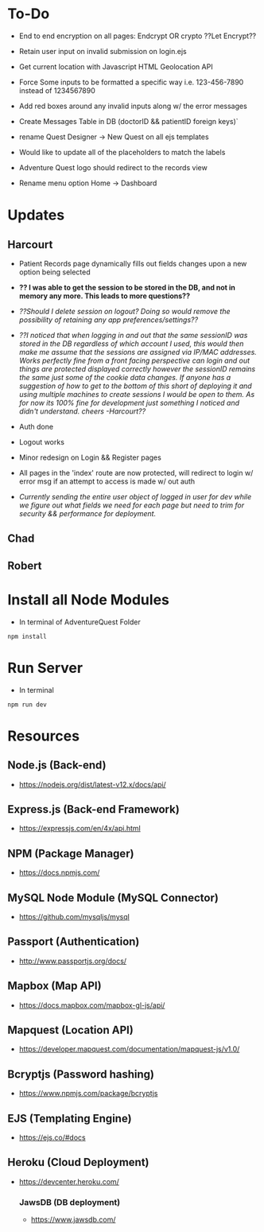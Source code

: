 # To-Do

-   End to end encryption on all pages: Endcrypt OR crypto ??Let Encrypt??

-   Retain user input on invalid submission on login.ejs

-   Get current location with Javascript HTML Geolocation API

-   Force Some inputs to be formatted a specific way i.e. 123-456-7890 instead of 1234567890

-   Add red boxes around any invalid inputs along w/ the error messages

-   Create Messages Table in DB (doctorID && patientID foreign keys)`

-   rename Quest Designer -> New Quest on all ejs templates

-   Would like to update all of the placeholders to match the labels

-   Adventure Quest logo should redirect to the records view

-   Rename menu option Home -> Dashboard

# Updates

## Harcourt

-   Patient Records page dynamically fills out fields changes upon a new option being selected

-   **?? I was able to get the session to be stored in the DB, and not in memory any more. This leads to more questions??**

-   _??Should I delete session on logout? Doing so would remove the possibility of retaining any app preferences/settings??_

-   _??I noticed that when logging in and out that the same sessionID was stored in the DB regardless of which account I used, this would then make me assume that the sessions are assigned via IP/MAC addresses. Works perfectly fine from a front facing perspective can login and out things are protected displayed correctly however the sessionID remains the same just some of the cookie data changes. If anyone has a suggestion of how to get to the bottom of this short of deploying it and using multiple machines to create sessions I would be open to them. As for now its 100% fine for development just something I noticed and didn't understand. cheers -Harcourt??_

-   Auth done

-   Logout works

-   Minor redesign on Login && Register pages

-   All pages in the 'index' route are now protected, will redirect to login w/ error msg if an attempt to access is made w/ out auth

-   _Currently sending the entire user object of logged in user for dev while we figure out what fields we need for each page but need to trim for security && performance for deployment._

## Chad

## Robert

# Install all Node Modules

-   In terminal of AdventureQuest Folder

```
npm install
```

# Run Server

-   In terminal

```
npm run dev
```

# Resources

## Node.js (Back-end)

-   https://nodejs.org/dist/latest-v12.x/docs/api/

## Express.js (Back-end Framework)

-   https://expressjs.com/en/4x/api.html

## NPM (Package Manager)

-   https://docs.npmjs.com/

## MySQL Node Module (MySQL Connector)

-   https://github.com/mysqljs/mysql

## Passport (Authentication)

-   http://www.passportjs.org/docs/

## Mapbox (Map API)

-   https://docs.mapbox.com/mapbox-gl-js/api/

## Mapquest (Location API)

-   https://developer.mapquest.com/documentation/mapquest-js/v1.0/

## Bcryptjs (Password hashing)

-   https://www.npmjs.com/package/bcryptjs

## EJS (Templating Engine)

-   https://ejs.co/#docs

## Heroku (Cloud Deployment)

-   https://devcenter.heroku.com/
    ### JawsDB (DB deployment)
    -   https://www.jawsdb.com/
